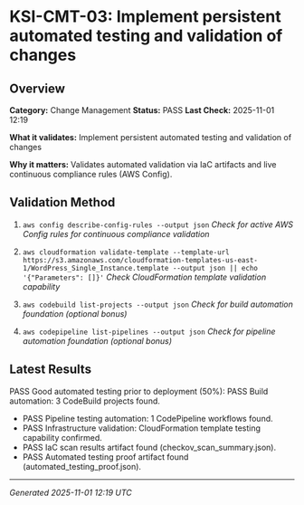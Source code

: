 # KSI-CMT-03: Implement persistent automated testing and validation of changes

## Overview

**Category:** Change Management
**Status:** PASS
**Last Check:** 2025-11-01 12:19

**What it validates:** Implement persistent automated testing and validation of changes

**Why it matters:** Validates automated validation via IaC artifacts and live continuous compliance rules (AWS Config).

## Validation Method

1. `aws config describe-config-rules --output json`
   *Check for active AWS Config rules for continuous compliance validation*

2. `aws cloudformation validate-template --template-url https://s3.amazonaws.com/cloudformation-templates-us-east-1/WordPress_Single_Instance.template --output json || echo '{"Parameters": []}'`
   *Check CloudFormation template validation capability*

3. `aws codebuild list-projects --output json`
   *Check for build automation foundation (optional bonus)*

4. `aws codepipeline list-pipelines --output json`
   *Check for pipeline automation foundation (optional bonus)*

## Latest Results

PASS Good automated testing prior to deployment (50%): PASS Build automation: 3 CodeBuild projects found.
- PASS Pipeline testing automation: 1 CodePipeline workflows found.
- PASS Infrastructure validation: CloudFormation template testing capability confirmed.
- PASS IaC scan results artifact found (checkov_scan_summary.json).
- PASS Automated testing proof artifact found (automated_testing_proof.json).

---
*Generated 2025-11-01 12:19 UTC*